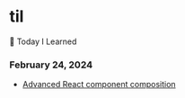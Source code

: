 # til
📝 Today I Learned

### February 24, 2024 
- [Advanced React component composition](https://frontendmastery.com/posts/advanced-react-component-composition-guide/) 
